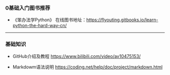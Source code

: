 ### 0基础入门图书推荐
* 《笨办法学Python》
在线图书地址：https://flyouting.gitbooks.io/learn-python-the-hard-way-cn/
****
### 基础知识
* GitHub介绍及教程
https://www.bilibili.com/video/av10475153/

* Markdowm语法说明
https://coding.net/help/doc/project/markdown.html
